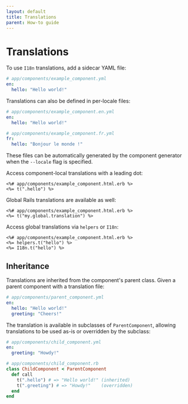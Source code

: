 ```yaml
---
layout: default
title: Translations
parent: How-to guide
---
```


# Translations

To use `I18n` translations, add a sidecar YAML file:

```yml
# app/components/example_component.yml
en:
  hello: "Hello world!"
```

Translations can also be defined in per-locale files:

```yml
# app/components/example_component.en.yml
en:
  hello: "Hello world!"

# app/components/example_component.fr.yml
fr:
  hello: "Bonjour le monde !"
```

These files can be automatically generated by the component generator when the `--locale` flag is specified.

Access component-local translations with a leading dot:

```erb
<%# app/components/example_component.html.erb %>
<%= t(".hello") %>
```

Global Rails translations are available as well:

```erb
<%# app/components/example_component.html.erb %>
<%= t("my.global.translation") %>
```

Access global translations via `helpers` or `I18n`:

```erb
<%# app/components/example_component.html.erb %>
<%= helpers.t("hello") %>
<%= I18n.t("hello") %>
```

## Inheritance

Translations are inherited from the component's parent class. Given a parent component with a translation file:

```yml
# app/components/parent_component.yml
en:
  hello: "Hello world!"
  greeting: "Cheers!"
```

The translation is available in subclasses of `ParentComponent`, allowing translations to be used as-is or overridden by the subclass:

```yml
# app/components/child_component.yml
en:
  greeting: "Howdy!"
```

```rb
# app/components/child_component.rb
class ChildComponent < ParentComponent
  def call
    t(".hello") # => "Hello world!" (inherited)
    t(".greeting") # => "Howdy!"    (overridden)
  end
end
```
